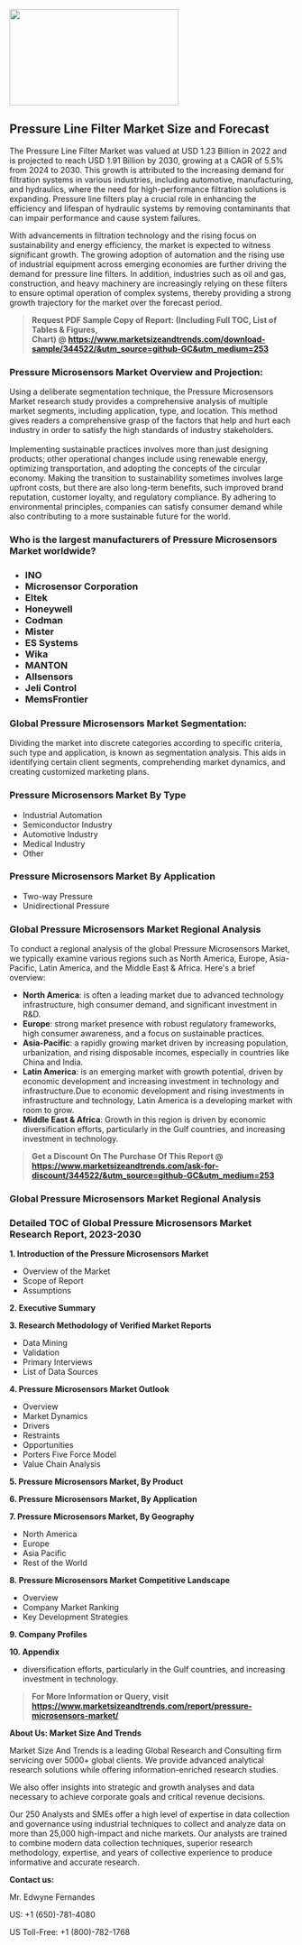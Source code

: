 <p><img class="alignnone size-medium wp-image-20088" src="https://ffe5etoiles.com/wp-content/uploads/2024/12/MST1-300x171.png" alt="" width="300" height="171" /></p><h2>Pressure Line Filter Market Size and Forecast</h2><p>The Pressure Line Filter Market was valued at USD 1.23 Billion in 2022 and is projected to reach USD 1.91 Billion by 2030, growing at a CAGR of 5.5% from 2024 to 2030. This growth is attributed to the increasing demand for filtration systems in various industries, including automotive, manufacturing, and hydraulics, where the need for high-performance filtration solutions is expanding. Pressure line filters play a crucial role in enhancing the efficiency and lifespan of hydraulic systems by removing contaminants that can impair performance and cause system failures.</p><p>With advancements in filtration technology and the rising focus on sustainability and energy efficiency, the market is expected to witness significant growth. The growing adoption of automation and the rising use of industrial equipment across emerging economies are further driving the demand for pressure line filters. In addition, industries such as oil and gas, construction, and heavy machinery are increasingly relying on these filters to ensure optimal operation of complex systems, thereby providing a strong growth trajectory for the market over the forecast period.</p></p><blockquote id="" class=""><strong>Request PDF Sample Copy of Report: (Including Full TOC, List of Tables &amp; Figures, Chart)&nbsp;@&nbsp;<strong><a href="https://www.marketsizeandtrends.com/download-sample/344522/&utm_source=github-GC&utm_medium=253" target="_blank">https://www.marketsizeandtrends.com/download-sample/344522/&utm_source=github-GC&utm_medium=253</a></strong></strong></blockquote><h3 id="" class="">Pressure Microsensors Market&nbsp;Overview and Projection:</h3><p id="" class="">Using a deliberate segmentation technique, the Pressure Microsensors Market research study provides a comprehensive analysis of multiple market segments, including application, type, and location. This method gives readers a comprehensive grasp of the factors that help and hurt each industry in order to satisfy the high standards of industry stakeholders. <br /> <br />Implementing sustainable practices involves more than just designing products; other operational changes include using renewable energy, optimizing transportation, and adopting the concepts of the circular economy. Making the transition to sustainability sometimes involves large upfront costs, but there are also long-term benefits, such improved brand reputation, customer loyalty, and regulatory compliance. By adhering to environmental principles, companies can satisfy consumer demand while also contributing to a more sustainable future for the world.</p><h3 id="" class="">Who is the largest manufacturers of&nbsp;Pressure Microsensors Market worldwide?</h3><h3 class=""><p><ul><li>INO </li><li> Microsensor Corporation </li><li> Eltek </li><li> Honeywell </li><li> Codman </li><li> Mister </li><li> ES Systems </li><li> Wika </li><li> MANTON </li><li> Allsensors </li><li> Jeli Control </li><li> MemsFrontier</li></ul></p></h3><h3 id="" class="">Global&nbsp;Pressure Microsensors Market Segmentation:</h3><p id="" class="">Dividing the market into discrete categories according to specific criteria, such type and application, is known as segmentation analysis. This aids in identifying certain client segments, comprehending market dynamics, and creating customized marketing plans.</p><h3 id="" class="">Pressure Microsensors Market&nbsp;By Type</h3><p><p><ul><li>Industrial Automation</li><li> Semiconductor Industry</li><li> Automotive Industry</li><li> Medical Industry</li><li> Other</p></li></ul></p></p><h3 id="" class="">Pressure Microsensors Market&nbsp;By Application</h3><p class=""><p><ul><li>Two-way Pressure</li><li> Unidirectional Pressure</li></ul></p></p><h3 id="" class="">Global Pressure Microsensors Market Regional Analysis</h3><p id="" class="">To conduct a regional analysis of the global Pressure Microsensors Market, we typically examine various regions such as North America, Europe, Asia-Pacific, Latin America, and the Middle East &amp; Africa. Here's a brief overview:</p><ul><li><strong>North America</strong>: is often a leading market due to advanced technology infrastructure, high consumer demand, and significant investment in R&amp;D.</li><li><strong>Europe</strong>: strong market presence with robust regulatory frameworks, high consumer awareness, and a focus on sustainable practices.</li><li><strong>Asia-Pacific</strong>: a rapidly growing market driven by increasing population, urbanization, and rising disposable incomes, especially in countries like China and India.</li><li><strong>Latin America</strong>: is an emerging market with growth potential, driven by economic development and increasing investment in technology and infrastructure.Due to economic development and rising investments in infrastructure and technology, Latin America is a developing market with room to grow.</li><li><strong>Middle East &amp; Africa</strong>: Growth in this region is driven by economic diversification efforts, particularly in the Gulf countries, and increasing investment in technology.</li></ul><blockquote id="" class=""><strong>Get a Discount On The Purchase Of This Report @ <strong><a href="https://www.marketsizeandtrends.com/ask-for-discount/344522/&utm_source=github-GC&utm_medium=253" target="_blank">https://www.marketsizeandtrends.com/ask-for-discount/344522/&utm_source=github-GC&utm_medium=253</a></strong></strong></blockquote><h3 id="" class="">Global Pressure Microsensors Market Regional Analysis</h3><h3 id="" class="">Detailed TOC of Global Pressure Microsensors Market Research Report, 2023-2030</h3><p id="" class=""><strong>1. Introduction of the Pressure Microsensors Market</strong></p><ul><li>Overview of the Market</li><li>Scope of Report</li><li>Assumptions</li></ul><p id="" class=""><strong>2. Executive Summary</strong></p><p id="" class=""><strong>3. Research Methodology of Verified Market Reports</strong></p><ul><li>Data Mining</li><li>Validation</li><li>Primary Interviews</li><li>List of Data Sources</li></ul><p id="" class=""><strong>4. Pressure Microsensors Market Outlook</strong></p><ul><li>Overview</li><li>Market Dynamics</li><li>Drivers</li><li>Restraints</li><li>Opportunities</li><li>Porters Five Force Model</li><li>Value Chain Analysis</li></ul><p id="" class=""><strong>5. Pressure Microsensors Market, By Product</strong></p><p id="" class=""><strong>6. Pressure Microsensors Market, By Application</strong></p><p id="" class=""><strong>7. Pressure Microsensors Market, By Geography</strong></p><ul><li>North America</li><li>Europe</li><li>Asia Pacific</li><li>Rest of the World</li></ul><p id="" class=""><strong>8. Pressure Microsensors Market Competitive Landscape</strong></p><ul><li>Overview</li><li>Company Market Ranking</li><li>Key Development Strategies</li></ul><p id="" class=""><strong>9. Company Profiles</strong></p><p id="" class=""><strong>10. Appendix</strong></p><ul><li>diversification efforts, particularly in the Gulf countries, and increasing investment in technology.</li></ul><blockquote id="" class=""><strong>For More Information or Query, visit <strong><strong><a href="https://www.marketsizeandtrends.com/report/pressure-microsensors-market/" target="_blank">https://www.marketsizeandtrends.com/report/pressure-microsensors-market/</a></strong></strong></strong></blockquote><p id="" class=""><strong>About Us: Market Size And Trends</strong></p><p id="" class="">Market Size And Trends is a leading Global Research and Consulting firm servicing over 5000+ global clients. We provide advanced analytical research solutions while offering information-enriched research studies.</p><p id="" class="">We also offer insights into strategic and growth analyses and data necessary to achieve corporate goals and critical revenue decisions.</p><p id="" class="">Our 250 Analysts and SMEs offer a high level of expertise in data collection and governance using industrial techniques to collect and analyze data on more than 25,000 high-impact and niche markets. Our analysts are trained to combine modern data collection techniques, superior research methodology, expertise, and years of collective experience to produce informative and accurate research.</p><p id="" class=""><strong>Contact us:</strong></p><p id="" class="">Mr. Edwyne Fernandes</p><p id="" class="">US: +1 (650)-781-4080</p><p id="" class="">US Toll-Free: +1 (800)-782-1768</p>

